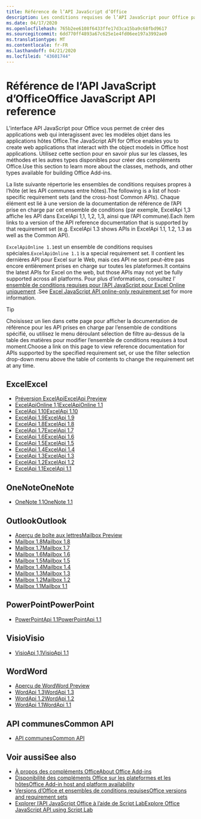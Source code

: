 ```yaml
---
title: Référence de l’API JavaScript d’Office
description: Les conditions requises de l’API JavaScript pour Office par hôte.
ms.date: 04/17/2020
ms.openlocfilehash: 765b2ee6108f6433ffe17d3ca15ba9c68fbd9617
ms.sourcegitcommit: 6dd770ff4893a67c625e1e4fd06ee197a3992ae0
ms.translationtype: MT
ms.contentlocale: fr-FR
ms.lasthandoff: 04/21/2020
ms.locfileid: "43601744"
---
```

# <a name="office-javascript-api-reference"></a><span data-ttu-id="e1dd5-103">Référence de l’API JavaScript d’Office</span><span class="sxs-lookup"><span data-stu-id="e1dd5-103">Office JavaScript API reference</span></span>

<span data-ttu-id="e1dd5-104">L’interface API JavaScript pour Office vous permet de créer des applications web qui interagissent avec les modèles objet dans les applications hôtes Office.</span><span class="sxs-lookup"><span data-stu-id="e1dd5-104">The JavaScript API for Office enables you to create web applications that interact with the object models in Office host applications.</span></span> <span data-ttu-id="e1dd5-105">Utilisez cette section pour en savoir plus sur les classes, les méthodes et les autres types disponibles pour créer des compléments Office.</span><span class="sxs-lookup"><span data-stu-id="e1dd5-105">Use this section to learn more about the classes, methods, and other types available for building Office Add-ins.</span></span>

<span data-ttu-id="e1dd5-106">La liste suivante répertorie les ensembles de conditions requises propres à l’hôte (et les API communes entre hôtes).</span><span class="sxs-lookup"><span data-stu-id="e1dd5-106">The following is a list of host-specific requirement sets (and the cross-host Common APIs).</span></span> <span data-ttu-id="e1dd5-107">Chaque élément est lié à une version de la documentation de référence de l’API prise en charge par cet ensemble de conditions (par exemple, ExcelApi 1,3 affiche les API dans ExcelApi 1,1, 1,2, 1,3, ainsi que l’API commune).</span><span class="sxs-lookup"><span data-stu-id="e1dd5-107">Each item links to a version of the API reference documentation that is supported by that requirement set (e.g. ExcelApi 1.3 shows APIs in ExcelApi 1.1, 1.2, 1.3 as well as the Common API).</span></span>

<span data-ttu-id="e1dd5-108">`ExcelApiOnline 1.1`est un ensemble de conditions requises spéciales.</span><span class="sxs-lookup"><span data-stu-id="e1dd5-108">`ExcelApiOnline 1.1` is a special requirement set.</span></span> <span data-ttu-id="e1dd5-109">Il contient les dernières API pour Excel sur le Web, mais ces API ne sont peut-être pas encore entièrement prises en charge sur toutes les plateformes.</span><span class="sxs-lookup"><span data-stu-id="e1dd5-109">It contains the latest APIs for Excel on the web, but those APIs may not yet be fully supported across all platforms.</span></span> <span data-ttu-id="e1dd5-110">Pour plus d’informations, consultez l' [ensemble de conditions requises pour l’API JavaScript pour Excel Online uniquement](/office/dev/add-ins/reference/requirement-sets/excel-api-online-requirement-set) .</span><span class="sxs-lookup"><span data-stu-id="e1dd5-110">See [Excel JavaScript API online-only requirement set](/office/dev/add-ins/reference/requirement-sets/excel-api-online-requirement-set) for more information.</span></span>

> [!TIP]
> <span data-ttu-id="e1dd5-111">Choisissez un lien dans cette page pour afficher la documentation de référence pour les API prises en charge par l’ensemble de conditions spécifié, ou utilisez le menu déroulant sélection de filtre au-dessus de la table des matières pour modifier l’ensemble de conditions requises à tout moment.</span><span class="sxs-lookup"><span data-stu-id="e1dd5-111">Choose a link on this page to view reference documentation for APIs supported by the specified requirement set, or use the filter selection drop-down menu above the table of contents to change the requirement set at any time.</span></span>

## <a name="excel"></a><span data-ttu-id="e1dd5-112">Excel</span><span class="sxs-lookup"><span data-stu-id="e1dd5-112">Excel</span></span>

- [<span data-ttu-id="e1dd5-113">Préversion ExcelApi</span><span class="sxs-lookup"><span data-stu-id="e1dd5-113">ExcelApi Preview</span></span>](/javascript/api/excel?view=excel-js-preview)
- [<span data-ttu-id="e1dd5-114">ExcelApiOnline 1,1</span><span class="sxs-lookup"><span data-stu-id="e1dd5-114">ExcelApiOnline 1.1</span></span>](/javascript/api/excel?view=excel-js-online)
- [<span data-ttu-id="e1dd5-115">ExcelApi 1.10</span><span class="sxs-lookup"><span data-stu-id="e1dd5-115">ExcelApi 1.10</span></span>](/javascript/api/excel?view=excel-js-1.10)
- [<span data-ttu-id="e1dd5-116">ExcelApi 1.9</span><span class="sxs-lookup"><span data-stu-id="e1dd5-116">ExcelApi 1.9</span></span>](/javascript/api/excel?view=excel-js-1.9)
- [<span data-ttu-id="e1dd5-117">ExcelApi 1.8</span><span class="sxs-lookup"><span data-stu-id="e1dd5-117">ExcelApi 1.8</span></span>](/javascript/api/excel?view=excel-js-1.8)
- [<span data-ttu-id="e1dd5-118">ExcelApi 1.7</span><span class="sxs-lookup"><span data-stu-id="e1dd5-118">ExcelApi 1.7</span></span>](/javascript/api/excel?view=excel-js-1.7)
- [<span data-ttu-id="e1dd5-119">ExcelApi 1.6</span><span class="sxs-lookup"><span data-stu-id="e1dd5-119">ExcelApi 1.6</span></span>](/javascript/api/excel?view=excel-js-1.6)
- [<span data-ttu-id="e1dd5-120">ExcelApi 1.5</span><span class="sxs-lookup"><span data-stu-id="e1dd5-120">ExcelApi 1.5</span></span>](/javascript/api/excel?view=excel-js-1.5)
- [<span data-ttu-id="e1dd5-121">ExcelApi 1.4</span><span class="sxs-lookup"><span data-stu-id="e1dd5-121">ExcelApi 1.4</span></span>](/javascript/api/excel?view=excel-js-1.4)
- [<span data-ttu-id="e1dd5-122">ExcelApi 1.3</span><span class="sxs-lookup"><span data-stu-id="e1dd5-122">ExcelApi 1.3</span></span>](/javascript/api/excel?view=excel-js-1.3)
- [<span data-ttu-id="e1dd5-123">ExcelApi 1.2</span><span class="sxs-lookup"><span data-stu-id="e1dd5-123">ExcelApi 1.2</span></span>](/javascript/api/excel?view=excel-js-1.2)
- [<span data-ttu-id="e1dd5-124">ExcelApi 1.1</span><span class="sxs-lookup"><span data-stu-id="e1dd5-124">ExcelApi 1.1</span></span>](/javascript/api/excel?view=excel-js-1.1)

## <a name="onenote"></a><span data-ttu-id="e1dd5-125">OneNote</span><span class="sxs-lookup"><span data-stu-id="e1dd5-125">OneNote</span></span>

- [<span data-ttu-id="e1dd5-126">OneNote 1,1</span><span class="sxs-lookup"><span data-stu-id="e1dd5-126">OneNote 1.1</span></span>](/javascript/api/onenote?view=onenote-js-1.1)

## <a name="outlook"></a><span data-ttu-id="e1dd5-127">Outlook</span><span class="sxs-lookup"><span data-stu-id="e1dd5-127">Outlook</span></span>

- [<span data-ttu-id="e1dd5-128">Aperçu de boîte aux lettres</span><span class="sxs-lookup"><span data-stu-id="e1dd5-128">Mailbox Preview</span></span>](/javascript/api/outlook?view=outlook-js-preview)
- [<span data-ttu-id="e1dd5-129">Mailbox 1.8</span><span class="sxs-lookup"><span data-stu-id="e1dd5-129">Mailbox 1.8</span></span>](/javascript/api/outlook?view=outlook-js-1.8)
- [<span data-ttu-id="e1dd5-130">Mailbox 1.7</span><span class="sxs-lookup"><span data-stu-id="e1dd5-130">Mailbox 1.7</span></span>](/javascript/api/outlook?view=outlook-js-1.7)
- [<span data-ttu-id="e1dd5-131">Mailbox 1.6</span><span class="sxs-lookup"><span data-stu-id="e1dd5-131">Mailbox 1.6</span></span>](/javascript/api/outlook?view=outlook-js-1.6)
- [<span data-ttu-id="e1dd5-132">Mailbox 1.5</span><span class="sxs-lookup"><span data-stu-id="e1dd5-132">Mailbox 1.5</span></span>](/javascript/api/outlook?view=outlook-js-1.5)
- [<span data-ttu-id="e1dd5-133">Mailbox 1.4</span><span class="sxs-lookup"><span data-stu-id="e1dd5-133">Mailbox 1.4</span></span>](/javascript/api/outlook?view=outlook-js-1.4)
- [<span data-ttu-id="e1dd5-134">Mailbox 1.3</span><span class="sxs-lookup"><span data-stu-id="e1dd5-134">Mailbox 1.3</span></span>](/javascript/api/outlook?view=outlook-js-1.3)
- [<span data-ttu-id="e1dd5-135">Mailbox 1.2</span><span class="sxs-lookup"><span data-stu-id="e1dd5-135">Mailbox 1.2</span></span>](/javascript/api/outlook?view=outlook-js-1.2)
- [<span data-ttu-id="e1dd5-136">Mailbox 1.1</span><span class="sxs-lookup"><span data-stu-id="e1dd5-136">Mailbox 1.1</span></span>](/javascript/api/outlook?view=outlook-js-1.1)

## <a name="powerpoint"></a><span data-ttu-id="e1dd5-137">PowerPoint</span><span class="sxs-lookup"><span data-stu-id="e1dd5-137">PowerPoint</span></span>

- [<span data-ttu-id="e1dd5-138">PowerPointApi 1.1</span><span class="sxs-lookup"><span data-stu-id="e1dd5-138">PowerPointApi 1.1</span></span>](/javascript/api/powerpoint?view=powerpoint-js-1.1)

## <a name="visio"></a><span data-ttu-id="e1dd5-139">Visio</span><span class="sxs-lookup"><span data-stu-id="e1dd5-139">Visio</span></span>

- [<span data-ttu-id="e1dd5-140">VisioApi 1,1</span><span class="sxs-lookup"><span data-stu-id="e1dd5-140">VisioApi 1.1</span></span>](/javascript/api/visio?view=visio-js-1.1)

## <a name="word"></a><span data-ttu-id="e1dd5-141">Word</span><span class="sxs-lookup"><span data-stu-id="e1dd5-141">Word</span></span>

- [<span data-ttu-id="e1dd5-142">Aperçu de Word</span><span class="sxs-lookup"><span data-stu-id="e1dd5-142">Word Preview</span></span>](/javascript/api/word?view=word-js-preview)
- [<span data-ttu-id="e1dd5-143">WordApi 1.3</span><span class="sxs-lookup"><span data-stu-id="e1dd5-143">WordApi 1.3</span></span>](/javascript/api/word?view=word-js-1.3)
- [<span data-ttu-id="e1dd5-144">WordApi 1.2</span><span class="sxs-lookup"><span data-stu-id="e1dd5-144">WordApi 1.2</span></span>](/javascript/api/word?view=word-js-1.2)
- [<span data-ttu-id="e1dd5-145">WordApi 1.1</span><span class="sxs-lookup"><span data-stu-id="e1dd5-145">WordApi 1.1</span></span>](/javascript/api/word?view=word-js-1.1)

## <a name="common-api"></a><span data-ttu-id="e1dd5-146">API communes</span><span class="sxs-lookup"><span data-stu-id="e1dd5-146">Common API</span></span>

- [<span data-ttu-id="e1dd5-147">API communes</span><span class="sxs-lookup"><span data-stu-id="e1dd5-147">Common API</span></span>](/javascript/api/office?view=common-js)

## <a name="see-also"></a><span data-ttu-id="e1dd5-148">Voir aussi</span><span class="sxs-lookup"><span data-stu-id="e1dd5-148">See also</span></span>

- [<span data-ttu-id="e1dd5-149">À propos des compléments Office</span><span class="sxs-lookup"><span data-stu-id="e1dd5-149">About Office Add-ins</span></span>](/office/dev/add-ins/overview)
- [<span data-ttu-id="e1dd5-150">Disponibilité des compléments Office sur les plateformes et les hôtes</span><span class="sxs-lookup"><span data-stu-id="e1dd5-150">Office Add-in host and platform availability</span></span>](/office/dev/add-ins/overview/office-add-in-availability)
- [<span data-ttu-id="e1dd5-151">Versions d’Office et ensembles de conditions requises</span><span class="sxs-lookup"><span data-stu-id="e1dd5-151">Office versions and requirement sets</span></span>](/office/dev/add-ins/develop/office-versions-and-requirement-sets)
- [<span data-ttu-id="e1dd5-152">Explorer l’API JavaScript Office à l’aide de Script Lab</span><span class="sxs-lookup"><span data-stu-id="e1dd5-152">Explore Office JavaScript API using Script Lab</span></span>](/office/dev/add-ins/overview/explore-with-script-lab)

